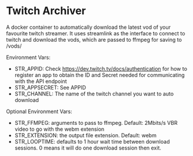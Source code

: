 # Twitch Archiver
A docker container to automatically download the latest vod of your favourite twitch streamer.
It uses streamlink as the interface to connect to twitch and download the vods, which are passed to ffmpeg for saving to /vods/

Environment Vars:
- STR_APPID: Check https://dev.twitch.tv/docs/authentication for how to register an app to obtain the ID and Secret needed for communicating with the API endpoint
- STR_APPSECRET: See APPID
- STR_CHANNEL: The name of the twitch channel you want to auto download

Optional Environment Vars:
- STR_FFMPEG: arguments to pass to ffmpeg. Default: 2Mbits/s VBR video to go with the webm extension
- STR_EXTENSION: the output file extension. Default: webm
- STR_LOOPTIME: defaults to 1 hour wait time between download sessions. 0 means it will do one download session then exit.

